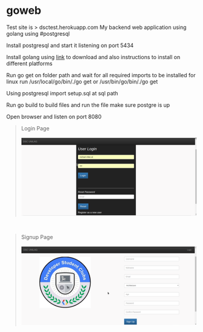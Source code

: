 # goweb
Test site is > dsctest.herokuapp.com
My backend web application using golang using #postgresql

Install postgresql and start it listening on port 5434

Install golang using <a href="https://golang.org/dl/">link</a> to download and also instructions to install on different platforms

Run go get on folder path and wait for all required imports to be installed for linux run /usr/local/go/bin/./go get or /usr/bin/go/bin/./go get

Using postgresql import setup.sql at sql path

Run go build to build files and run the file make sure postgre is up

Open browser and listen on port 8080

> Login Page <br><br>
> <img src="https://github.com/UMichael/goweb/blob/master/media/login.png"/>
<br>

> Signup Page<br><br>
> <img src="https://github.com/UMichael/goweb/blob/master/media/signup.png"/>
